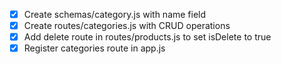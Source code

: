 - [x] Create schemas/category.js with name field
- [x] Create routes/categories.js with CRUD operations
- [x] Add delete route in routes/products.js to set isDelete to true
- [x] Register categories route in app.js
